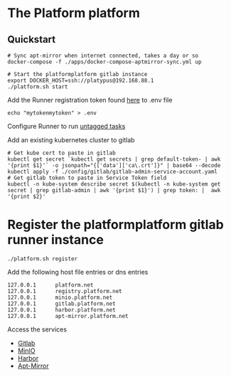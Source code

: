 # The Platform platform

## Quickstart
```
# Sync apt-mirror when internet connected, takes a day or so
docker-compose -f ./apps/docker-compose-aptmirror-sync.yml up

# Start the platformplatform gitlab instance
export DOCKER_HOST=ssh://platypus@192.168.88.1
./platform.sh start
```

Add the Runner registration token found [here](http://gitlab.platform.net:8080/admin/runners) to .env file
```
echo "mytokenmytoken" > .env
```
Configure Runner to run [untagged tasks](https://docs.gitlab.com/ee/ci/runners/#runner-is-allowed-to-run-untagged-jobs)

Add an existing kubernetes cluster to gitlab
```
# Get kube cert to paste in gitlab
kubectl get secret `kubectl get secrets | grep default-token- | awk '{print $1}'` -o jsonpath="{['data']['ca\.crt']}" | base64 --decode
kubectl apply -f ./config/gitlab/gitlab-admin-service-account.yaml
# Get gitlab token to paste in Service Token field
kubectl -n kube-system describe secret $(kubectl -n kube-system get secret | grep gitlab-admin | awk '{print $1}') | grep token: |  awk '{print $2}'

```

# Register the platformplatform gitlab runner instance
```
./platform.sh register
```

Add the following host file entries or dns entries
```
127.0.0.1      platform.net
127.0.0.1      registry.platform.net
127.0.0.1      minio.platform.net
127.0.0.1      gitlab.platform.net
127.0.0.1      harbor.platform.net 
127.0.0.1      apt-mirror.platform.net
```

Access the services
- [Gitlab](http://gitlab.platform.net)
- [MinIO](http://minio.platform.net)
- [Harbor](http://harbor.platform.net)
- [Apt-Mirror](http://apt-mirror.platform.net)